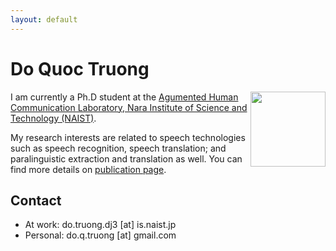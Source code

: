 ```yaml
---
layout: default
---
```


<!--<div class="home">-->

# Do Quoc Truong #
<img style="float: right;" height="120" src="https://github.com/truongdq/truongdq.github.io/raw/master/images/avatar.jpg">

I am currently a Ph.D student at the [Agumented Human Communication Laboratory, Nara Institute of Science and Technology (NAIST)](http://ahclab.naist.jp/index_en.html).

My research interests are related to speech technologies such as speech recognition, speech translation; and
paralinguistic extraction and translation as well. You can find more details on [publication page](http://www.truongdq.com/publication).

## Contact

- At work: do.truong.dj3 [at] is.naist.jp
- Personal: do.q.truong [at] gmail.com


